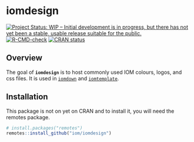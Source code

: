 
<!-- README.md is generated from README.Rmd. Please edit that file -->

# iomdesign

<!-- badges: start -->

[![Project Status: WIP – Initial development is in progress, but there
has not yet been a stable, usable release suitable for the
public.](https://www.repostatus.org/badges/latest/wip.svg)](https://www.repostatus.org/#wip)
[![R-CMD-check](https://github.com/iom/iomdesign/workflows/R-CMD-check/badge.svg)](https://github.com/iom/iomdesign/actions)
[![CRAN
status](https://www.r-pkg.org/badges/version/iomdesign)](https://CRAN.R-project.org/package=iomdesign)
<!-- badges: end -->

## Overview

The goal of **`iomdesign`** is to host commonly used IOM colours,
logos, and css files. It is used in
[`iomdown`](https://github.com/iom/iomdown) and
[`iomtemplate`](https://github.com/iom/iomtemplate).

## Installation

This package is not on yet on CRAN and to install it, you will need the
remotes package.

``` r
# install.packages("remotes")
remotes::install_github("iom/iomdesign")
```
